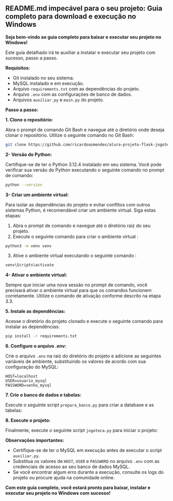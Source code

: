 ## README.md impecável para o seu projeto: Guia completo para download e execução no Windows

**Seja bem-vindo ao guia completo para baixar e executar seu projeto no Windows!**

Este guia detalhado irá te auxiliar a instalar e executar seu projeto com sucesso, passo a passo.

**Requisitos:**

* Git instalado no seu sistema.
* MySQL instalado e em execução.
* Arquivo `requirements.txt` com as dependências do projeto.
* Arquivo `.env` com as configurações de banco de dados.
* Arquivos `auxiliar.py` e `main.py` do projeto.

**Passo a passo:**

**1. Clone o repositório:**

Abra o prompt de comando Git Bash e navegue até o diretório onde deseja clonar o repositório. Utilize o seguinte comando no Git Bash:

```bash
git clone https://github.com/ricardoasmendes/alura-projeto-flask-jogoteca.git
```

**2- Versão do Python:**

Certifique-se de ter o Python 3.12.4 instalado em seu sistema. Você pode verificar sua versão do Python executando o seguinte comando no prompt de comando:

```bash
python --version
```


**3- Criar um ambiente virtual:**

Para isolar as dependências do projeto e evitar conflitos com outros sistemas Python, é recomendável criar um ambiente virtual. Siga estas etapas:

1. Abra o prompt de comando e navegue até o diretório raiz do seu projeto.
2. Execute o seguinte comando para criar o ambiente virtual :

```bash
python3 -m venv venv
```

3. Ative o ambiente virtual executando o seguinte comando :

```bash
venv\Scripts\activate
```

**4- Ativar o ambiente virtual:**

Sempre que iniciar uma nova sessão no prompt de comando, você precisará ativar o ambiente virtual para que os comandos funcionem corretamente. Utilize o comando de ativação conforme descrito na etapa 3.3.



**5. Instale as dependências:**

Acesse o diretório do projeto clonado e execute o seguinte comando para instalar as dependências:

```bash
pip install -r requirements.txt
```

**6. Configure o arquivo .env:**

Crie o arquivo `.env` na raiz do diretório do projeto e adicione as seguintes variáveis de ambiente, substituindo os valores de acordo com sua configuração do MySQL:

```
HOST=localhost
USER=usuario_mysql
PASSWORD=senha_mysql
```

**7. Crie o banco de dados e tabelas:**

Execute o seguinte script `prepara_banco.py` para criar a database e as tabelas:


**8. Execute o projeto:**

Finalmente, execute o seguinte script `jogoteca.py` para iniciar o projeto:


**Observações importantes:**

* Certifique-se de ter o MySQL em execução antes de executar o script `auxiliar.py`.
* Substitua os valores de `HOST`, `USER` e `PASSWORD` no arquivo `.env` com as credenciais de acesso ao seu banco de dados MySQL.
* Se você encontrar algum erro durante a execução, consulte os logs do projeto ou procure ajuda na comunidade online.


**Com este guia completo, você estará pronto para baixar, instalar e executar seu projeto no Windows com sucesso!**





